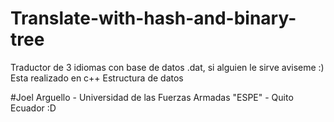# Translate-with-hash-and-binary-tree
Traductor de 3 idiomas con base de datos .dat, si alguien le sirve aviseme :)
Esta realizado en c++
Estructura de datos 


#Joel Arguello - Universidad de las Fuerzas Armadas "ESPE" - Quito Ecuador :D
